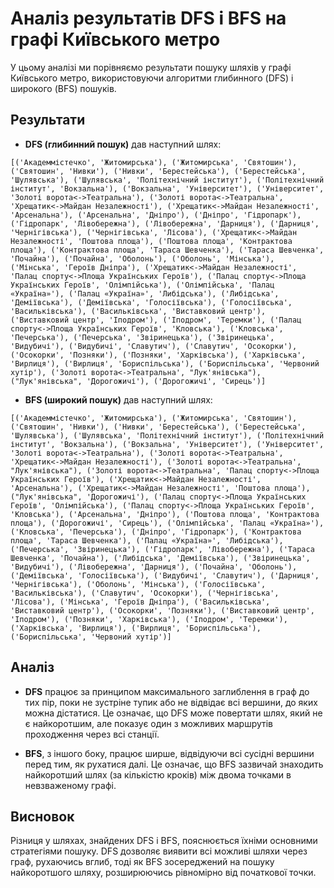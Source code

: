 # Аналіз результатів DFS і BFS на графі Київського метро

У цьому аналізі ми порівняємо результати пошуку шляхів у графі Київського метро, використовуючи алгоритми глибинного (DFS) і широкого (BFS) пошуків.

## Результати

- **DFS (глибинний пошук)** дав наступний шлях:
```
[('Академмістечко', 'Житомирська'), ('Житомирська', 'Святошин'), ('Святошин', 'Нивки'), ('Нивки', 'Берестейська'), ('Берестейська', 'Шулявська'), ('Шулявська', 'Політехнічний інститут'), ('Політехнічний інститут', 'Вокзальна'), ('Вокзальна', 'Університет'), ('Університет', 
'Золоті ворота<->Театральна'), ('Золоті ворота<->Театральна', 'Хрещатик<->Майдан Незалежності'), ('Хрещатик<->Майдан Незалежності', 'Арсенальна'), ('Арсенальна', 'Дніпро'), ('Дніпро', 'Гідропарк'), ('Гідропарк', 'Лівобережна'), ('Лівобережна', 'Дарниця'), ('Дарниця', 'Чернігівська'), ('Чернігівська', 'Лісова'), ('Хрещатик<->Майдан Незалежності', 'Поштова площа'), ('Поштова площа', 'Контрактова площа'), ('Контрактова площа', 'Тараса Шевченка'), ('Тараса Шевченка', 'Почайна'), ('Почайна', 'Оболонь'), ('Оболонь', 'Мінська'), ('Мінська', 'Героїв Дніпра'), ('Хрещатик<->Майдан Незалежності', 'Палац спорту<->Площа Українських Героїв'), ('Палац спорту<->Площа Українських Героїв', 'Олімпійська'), ('Олімпійська', 'Палац «Україна»'), ('Палац «Україна»', 'Либідська'), ('Либідська', 'Деміївська'), ('Деміївська', 'Голосіївська'), ('Голосіївська', 'Васильківська'), ('Васильківська', 'Виставковий центр'), ('Виставковий центр', 'Іподром'), ('Іподром', 'Теремки'), ('Палац спорту<->Площа Українських Героїв', 'Кловська'), ('Кловська', 'Печерська'), ('Печерська', 'Звіринецька'), ('Звіринецька', 'Видубичі'), ('Видубичі', 'Славутич'), ('Славутич', 'Осокорки'), ('Осокорки', 'Позняки'), ('Позняки', 'Харківська'), ('Харківська', 'Вирлиця'), ('Вирлиця', 'Бориспільська'), ('Бориспільська', 'Червоний хутір'), ('Золоті ворота<->Театральна', "Лук'янівська"), ("Лук'янівська", 'Дорогожичі'), ('Дорогожичі', 'Сирець')]
```

- **BFS (широкий пошук)** дав наступний шлях:
```
[('Академмістечко', 'Житомирська'), ('Житомирська', 'Святошин'), ('Святошин', 'Нивки'), ('Нивки', 'Берестейська'), ('Берестейська', 'Шулявська'), ('Шулявська', 'Політехнічний інститут'), ('Політехнічний інститут', 'Вокзальна'), ('Вокзальна', 'Університет'), ('Університет', 
'Золоті ворота<->Театральна'), ('Золоті ворота<->Театральна', 'Хрещатик<->Майдан Незалежності'), ('Золоті ворота<->Театральна', "Лук'янівська"), ('Золоті ворота<->Театральна', 'Палац спорту<->Площа Українських Героїв'), ('Хрещатик<->Майдан Незалежності', 'Арсенальна'), ('Хрещатик<->Майдан Незалежності', 'Поштова площа'), ("Лук'янівська", 'Дорогожичі'), ('Палац спорту<->Площа Українських Героїв', 'Олімпійська'), ('Палац спорту<->Площа Українських Героїв', 'Кловська'), ('Арсенальна', 'Дніпро'), ('Поштова площа', 'Контрактова площа'), ('Дорогожичі', 'Сирець'), ('Олімпійська', 'Палац «Україна»'), ('Кловська', 'Печерська'), ('Дніпро', 'Гідропарк'), ('Контрактова площа', 'Тараса Шевченка'), ('Палац «Україна»', 'Либідська'), ('Печерська', 'Звіринецька'), ('Гідропарк', 'Лівобережна'), ('Тараса Шевченка', 'Почайна'), ('Либідська', 'Деміївська'), ('Звіринецька', 'Видубичі'), ('Лівобережна', 'Дарниця'), ('Почайна', 'Оболонь'), ('Деміївська', 'Голосіївська'), ('Видубичі', 'Славутич'), ('Дарниця', 'Чернігівська'), ('Оболонь', 'Мінська'), ('Голосіївська', 'Васильківська'), ('Славутич', 'Осокорки'), ('Чернігівська', 'Лісова'), ('Мінська', 'Героїв Дніпра'), ('Васильківська', 'Виставковий центр'), ('Осокорки', 'Позняки'), ('Виставковий центр', 'Іподром'), ('Позняки', 'Харківська'), ('Іподром', 'Теремки'), ('Харківська', 'Вирлиця'), ('Вирлиця', 'Бориспільська'), ('Бориспільська', 'Червоний хутір')]
```

## Аналіз

- **DFS** працює за принципом максимального заглиблення в граф до тих пір, поки не зустріне тупик або не відвідає всі вершини, до яких можна дістатися. Це означає, що DFS може повертати шлях, який не є найкоротшим, але показує один з можливих маршрутів проходження через всі станції.

- **BFS**, з іншого боку, працює ширше, відвідуючи всі сусідні вершини перед тим, як рухатися далі. Це означає, що BFS зазвичай знаходить найкоротший шлях (за кількістю кроків) між двома точками в невзваженому графі.

## Висновок

Різниця у шляхах, знайдених DFS і BFS, пояснюється їхніми основними стратегіями пошуку. DFS дозволяє виявити всі можливі шляхи через граф, рухаючись вглиб, тоді як BFS зосереджений на пошуку найкоротшого шляху, розширюючись рівномірно від початкової точки.